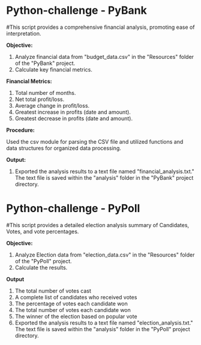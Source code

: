 # Python-challenge - PyBank
#This script provides a comprehensive financial analysis, promoting ease of interpretation.

**Objective:**

1. Analyze financial data from "budget_data.csv" in the "Resources" folder of the "PyBank" project.
2. Calculate key financial metrics.

**Financial Metrics:**

1. Total number of months.
2. Net total profit/loss.
3. Average change in profit/loss.
4. Greatest increase in profits (date and amount).
5. Greatest decrease in profits (date and amount).
   
**Procedure:**

Used the csv module for parsing the CSV file and utilized functions and data structures for organized data processing.

**Output:**

1. Exported the analysis results to a text file named "financial_analysis.txt." The text file is saved within the "analysis" folder in the "PyBank" project directory.

# Python-challenge - PyPoll
#This script provides a detailed election analysis summary of Candidates, Votes, and vote percentages.

**Objective:**

1. Analyze Election data from "election_data.csv" in the "Resources" folder of the "PyPoll" project.
2. Calculate the results.

**Output**

1. The total number of votes cast
2. A complete list of candidates who received votes
3. The percentage of votes each candidate won
4. The total number of votes each candidate won
5. The winner of the election based on popular vote
6. Exported the analysis results to a text file named "election_analysis.txt." The text file is saved within the "analysis" folder in the "PyPoll" project directory.


